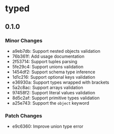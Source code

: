 # typed

## 0.1.0

### Minor Changes

- a9eb7db: Support nested objects validation
- 76b361f: Add usage documentation
- 2f53714: Support tuples parsing
- 5fe29c4: Support unions validation
- 1454df2: Support schema type inference
- 1d1c216: Support optional keys validation
- e36930a: Support types wrapped with brackets
- 5a2c8ac: Support arrays validation
- 97458f2: Support literal values validation
- 8d5c2af: Support primitive types validation
- a25e743: Support the `object` keyword

### Patch Changes

- e9c6360: Improve union type error
